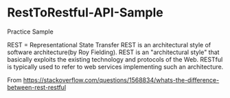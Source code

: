 # RestToRestful-API-Sample
Practice Sample


REST = Representational State Transfer
REST is an architectural style of software architecture(by Roy Fielding). 
REST is an "architectural style" that basically exploits the existing technology and protocols of the Web.
RESTful is typically used to refer to web services implementing such an architecture.

From
https://stackoverflow.com/questions/1568834/whats-the-difference-between-rest-restful
